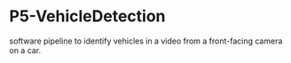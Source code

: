 # P5-VehicleDetection
software pipeline to identify vehicles in a video from a front-facing camera on a car.
